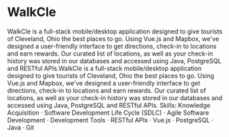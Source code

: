 # WalkCle
WalkCle is a full-stack mobile/desktop application designed to give tourists of Cleveland, Ohio the best places to go. 
Using Vue.js and Mapbox, we've designed a user-friendly interface to get directions, check-in to locations and earn rewards. 
Our curated list of locations, as well as your check-in history was stored in our databases and accessed using Java, PostgreSQL and RESTful APIs.WalkCle is a full-stack mobile/desktop application designed to give tourists of Cleveland, Ohio the best places to go. Using Vue.js and Mapbox, we've designed a user-friendly interface to get directions, check-in to locations and earn rewards. Our curated list of locations, as well as your check-in history was stored in our databases and accessed using Java, PostgreSQL and RESTful APIs.
Skills: Knowledge Acquisition · Software Development Life Cycle (SDLC) · Agile Software Development · Development Tools · RESTful APIs · Vue.js · PostgreSQL · Java · Git
